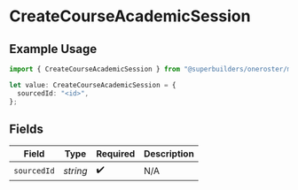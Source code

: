 # CreateCourseAcademicSession

## Example Usage

```typescript
import { CreateCourseAcademicSession } from "@superbuilders/oneroster/models/operations";

let value: CreateCourseAcademicSession = {
  sourcedId: "<id>",
};
```

## Fields

| Field              | Type               | Required           | Description        |
| ------------------ | ------------------ | ------------------ | ------------------ |
| `sourcedId`        | *string*           | :heavy_check_mark: | N/A                |